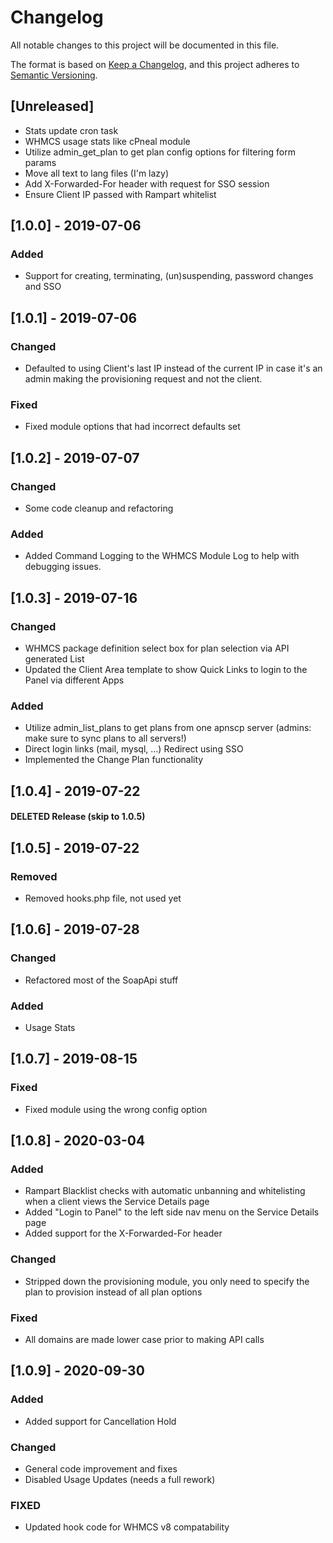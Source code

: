# Changelog
All notable changes to this project will be documented in this file.

The format is based on [Keep a Changelog](https://keepachangelog.com/en/1.0.0/),
and this project adheres to [Semantic Versioning](https://semver.org/spec/v2.0.0.html).

## [Unreleased]
- Stats update cron task
- WHMCS usage stats like cPneal module
- Utilize admin_get_plan to get plan config options for filtering form params
- Move all text to lang files (I'm lazy)
- Add X-Forwarded-For header with request for SSO session
- Ensure Client IP passed with Rampart whitelist
## [1.0.0] - 2019-07-06
### Added
- Support for creating, terminating, (un)suspending, password changes and SSO

## [1.0.1] - 2019-07-06
### Changed
- Defaulted to using Client's last IP instead of the current IP in case it's an admin making the provisioning request and not the client.
### Fixed
- Fixed module options that had incorrect defaults set

## [1.0.2] - 2019-07-07
### Changed
- Some code cleanup and refactoring
### Added
- Added Command Logging to the WHMCS Module Log to help with debugging issues.

## [1.0.3] - 2019-07-16
### Changed
- WHMCS package definition select box for plan selection via API generated List
- Updated the Client Area template to show Quick Links to login to the Panel via different Apps
### Added
- Utilize admin_list_plans to get plans from one apnscp server (admins: make sure to sync plans to all servers!)
- Direct login links (mail, mysql, ...)  Redirect using SSO
- Implemented the Change Plan functionality

## [1.0.4] - 2019-07-22
#### DELETED Release (skip to 1.0.5)

## [1.0.5] - 2019-07-22
### Removed
- Removed hooks.php file, not used yet

## [1.0.6] - 2019-07-28
### Changed
- Refactored most of the SoapApi stuff
### Added
- Usage Stats

## [1.0.7] - 2019-08-15
### Fixed
- Fixed module using the wrong config option

## [1.0.8] - 2020-03-04
### Added
- Rampart Blacklist checks with automatic unbanning and whitelisting when a client views the Service Details page
- Added "Login to Panel" to the left side nav menu on the Service Details page
- Added support for the X-Forwarded-For header
### Changed
- Stripped down the provisioning module, you only need to specify the plan to provision instead of all plan options
### Fixed
- All domains are made lower case prior to making API calls

## [1.0.9] - 2020-09-30
### Added
- Added support for Cancellation Hold
### Changed
- General code improvement and fixes
- Disabled Usage Updates (needs a full rework)
### FIXED
- Updated hook code for WHMCS v8 compatability